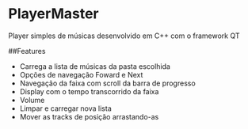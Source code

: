 # PlayerMaster

Player simples de músicas desenvolvido em C++ com o framework QT

##Features

- Carrega a lista de músicas da pasta escolhida
- Opções de navegação Foward e Next
- Navegação da faixa com scroll da barra de progresso
- Display com o tempo transcorrido da faixa
- Volume
- Limpar e carregar nova lista
- Mover as tracks de posição arrastando-as
